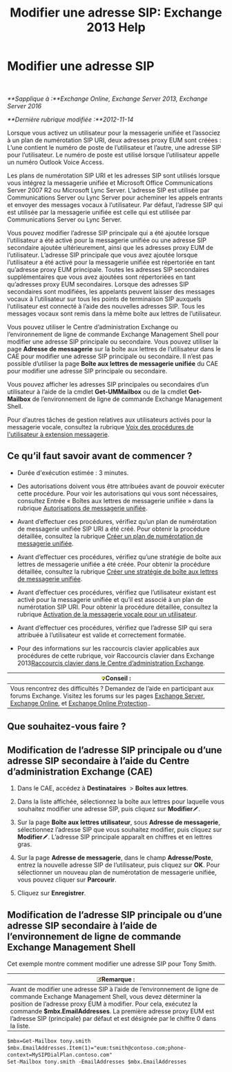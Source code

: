 ﻿---
title: 'Modifier une adresse SIP: Exchange 2013 Help'
TOCTitle: Modifier une adresse SIP
ms:assetid: 33f4f464-9baa-48af-bf5e-a0d55bb45f60
ms:mtpsurl: https://technet.microsoft.com/fr-fr/library/Dd335189(v=EXCHG.150)
ms:contentKeyID: 50555367
ms.date: 04/24/2018
mtps_version: v=EXCHG.150
ms.translationtype: HT
---

# Modifier une adresse SIP

 

_**Sapplique à :**Exchange Online, Exchange Server 2013, Exchange Server 2016_

_**Dernière rubrique modifiée :**2012-11-14_

Lorsque vous activez un utilisateur pour la messagerie unifiée et l’associez à un plan de numérotation SIP URI, deux adresses proxy EUM sont créées : L’une contient le numéro de poste de l’utilisateur et l’autre, une adresse SIP pour l’utilisateur. Le numéro de poste est utilisé lorsque l’utilisateur appelle un numéro Outlook Voice Access.

Les plans de numérotation SIP URI et les adresses SIP sont utilisés lorsque vous intégrez la messagerie unifiée et Microsoft Office Communications Server 2007 R2 ou Microsoft Lync Server. L’adresse SIP est utilisée par Communications Server ou Lync Server pour acheminer les appels entrants et envoyer des messages vocaux à l’utilisateur. Par défaut, l’adresse SIP qui est utilisée par la messagerie unifiée est celle qui est utilisée par Communications Server ou Lync Server.

Vous pouvez modifier l’adresse SIP principale qui a été ajoutée lorsque l’utilisateur a été activé pour la messagerie unifiée ou une adresse SIP secondaire ajoutée ultérieurement, ainsi que les adresses proxy EUM de l’utilisateur. L’adresse SIP principale que vous avez ajoutée lorsque l’utilisateur a été activé pour la messagerie unifiée est répertoriée en tant qu’adresse proxy EUM principale. Toutes les adresses SIP secondaires supplémentaires que vous avez ajoutées sont répertoriées en tant qu’adresses proxy EUM secondaires. Lorsque des adresses SIP secondaires sont modifiées, les appelants peuvent laisser des messages vocaux à l’utilisateur sur tous les points de terminaison SIP auxquels l’utilisateur est connecté à l’aide des nouvelles adresses SIP. Tous les messages vocaux sont remis dans la même boîte aux lettres de l’utilisateur.

Vous pouvez utiliser le Centre d’administration Exchange ou l’environnement de ligne de commande Exchange Management Shell pour modifier une adresse SIP principale ou secondaire. Vous pouvez utiliser la page **Adresse de messagerie** sur la boîte aux lettres de l’utilisateur dans le CAE pour modifier une adresse SIP principale ou secondaire. Il n’est pas possible d’utiliser la page **Boîte aux lettres de messagerie unifiée** du CAE pour modifier une adresse SIP principale ou secondaire.

Vous pouvez afficher les adresses SIP principales ou secondaires d’un utilisateur à l’aide de la cmdlet **Get-UMMailbox** ou de la cmdlet **Get-Mailbox** de l’environnement de ligne de commande Exchange Management Shell.

Pour d’autres tâches de gestion relatives aux utilisateurs activés pour la messagerie vocale, consultez la rubrique [Voix des procédures de l'utilisateur à extension messagerie](voice-mail-enabled-user-procedures-exchange-2013-help.md).

## Ce qu’il faut savoir avant de commencer ?

  - Durée d'exécution estimée : 3 minutes.

  - Des autorisations doivent vous être attribuées avant de pouvoir exécuter cette procédure. Pour voir les autorisations qui vous sont nécessaires, consultez Entrée « Boîtes aux lettres de messagerie unifiée » dans la rubrique [Autorisations de messagerie unifiée](unified-messaging-permissions-exchange-2013-help.md).

  - Avant d’effectuer ces procédures, vérifiez qu’un plan de numérotation de messagerie unifiée SIP URI a été créé. Pour obtenir la procédure détaillée, consultez la rubrique [Créer un plan de numérotation de messagerie unifiée](create-a-um-dial-plan-exchange-2013-help.md).

  - Avant d’effectuer ces procédures, vérifiez qu’une stratégie de boîte aux lettres de messagerie unifiée a été créée. Pour obtenir la procédure détaillée, consultez la rubrique [Créer une stratégie de boîte aux lettres de messagerie unifiée](create-a-um-mailbox-policy-exchange-2013-help.md).

  - Avant d’effectuer ces procédures, vérifiez que l’utilisateur existant est activé pour la messagerie unifiée et qu’il est associé à un plan de numérotation SIP URI. Pour obtenir la procédure détaillée, consultez la rubrique [Activation de la messagerie vocale pour un utilisateur](enable-a-user-for-voice-mail-exchange-2013-help.md).

  - Avant d’effectuer ces procédures, vérifiez que l’adresse SIP qui sera attribuée à l’utilisateur est valide et correctement formatée.

  - Pour des informations sur les raccourcis clavier applicables aux procédures de cette rubrique, voir Raccourcis clavier dans Exchange 2013[Raccourcis clavier dans le Centre d’administration Exchange](keyboard-shortcuts-in-the-exchange-admin-center-exchange-online-protection-help.md).

<table>
<thead>
<tr class="header">
<th><img src="images/Bb125224.tip(EXCHG.150).gif" title="Conseil" alt="Conseil" />Conseil :</th>
</tr>
</thead>
<tbody>
<tr class="odd">
<td>Vous rencontrez des difficultés ? Demandez de l’aide en participant aux forums Exchange. Visitez les forums sur les pages <a href="https://go.microsoft.com/fwlink/p/?linkid=60612">Exchange Server</a>, <a href="https://go.microsoft.com/fwlink/p/?linkid=267542">Exchange Online</a>, et <a href="https://go.microsoft.com/fwlink/p/?linkid=285351">Exchange Online Protection</a>..</td>
</tr>
</tbody>
</table>


## Que souhaitez-vous faire ?

## Modification de l’adresse SIP principale ou d’une adresse SIP secondaire à l’aide du Centre d’administration Exchange (CAE)

1.  Dans le CAE, accédez à **Destinataires**  \> **Boîtes aux lettres**.

2.  Dans la liste affichée, sélectionnez la boîte aux lettres pour laquelle vous souhaitez modifier une adresse SIP, puis cliquez sur **Modifier**![Icône Modifier](images/Bb124582.6f53ccb2-1f13-4c02-bea0-30690e6ea71d(EXCHG.150).gif "Icône Modifier").

3.  Sur la page **Boîte aux lettres utilisateur**, sous **Adresse de messagerie**, sélectionnez l’adresse SIP que vous souhaitez modifier, puis cliquez sur **Modifier**![Icône Modifier](images/Bb124582.6f53ccb2-1f13-4c02-bea0-30690e6ea71d(EXCHG.150).gif "Icône Modifier"). L’adresse SIP principale apparaît en chiffres et en lettres gras.

4.  Sur la page **Adresse de messagerie**, dans le champ **Adresse/Poste**, entrez la nouvelle adresse SIP de l’utilisateur, puis cliquez sur **OK**. Pour sélectionner un nouveau plan de numérotation de messagerie unifiée, vous pouvez cliquer sur **Parcourir**.

5.  Cliquez sur **Enregistrer**.

## Modification de l’adresse SIP principale ou d’une adresse SIP secondaire à l’aide de l’environnement de ligne de commande Exchange Management Shell

Cet exemple montre comment modifier une adresse SIP pour Tony Smith.

<table>
<thead>
<tr class="header">
<th><img src="images/JJ159664.note(EXCHG.150).gif" title="Remarque" alt="Remarque" />Remarque :</th>
</tr>
</thead>
<tbody>
<tr class="odd">
<td>Avant de modifier une adresse SIP à l’aide de l’environnement de ligne de commande Exchange Management Shell, vous devez déterminer la position de l’adresse proxy EUM à modifier. Pour cela, exécutez la commande <strong>$mbx.EmailAddresses</strong>. La première adresse proxy EUM est l’adresse SIP (principale) par défaut et est désignée par le chiffre 0 dans la liste.</td>
</tr>
</tbody>
</table>


    $mbx=Get-Mailbox tony.smith
    $mbx.EmailAddresses.Item(1)="eum:tsmith@contoso.com;phone-context=MySIPDialPlan.contoso.com"
    Set-Mailbox tony.smith -EmailAddresses $mbx.EmailAddresses

